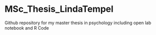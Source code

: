 # MSc_Thesis_LindaTempel
Github repository for my master thesis in psychology including open lab notebook and R Code
